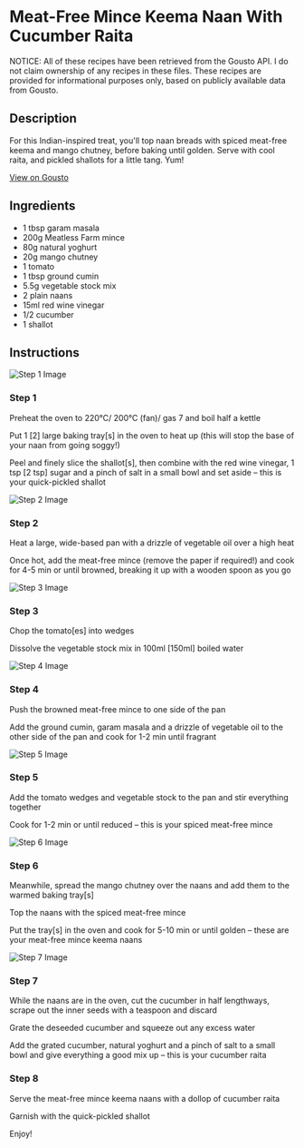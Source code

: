 # Meat-Free Mince Keema Naan With Cucumber Raita

NOTICE: All of these recipes have been retrieved from the Gousto API. I do not claim ownership of any recipes in these files. These recipes are provided for informational purposes only, based on publicly available data from Gousto.

## Description

For this Indian-inspired treat, you'll top naan breads with spiced meat-free keema and mango chutney, before baking until golden. Serve with cool raita, and pickled shallots for a little tang. Yum! 

[View on Gousto](https://www.gousto.co.uk/recipes/cookbook/meat-free-mince-keema-naan-with-cucumber-raita)

## Ingredients

- 1 tbsp garam masala
- 200g Meatless Farm mince
- 80g natural yoghurt
- 20g mango chutney
- 1 tomato
- 1 tbsp ground cumin
- 5.5g vegetable stock mix
- 2 plain naans
- 15ml red wine vinegar
- 1/2 cucumber
- 1 shallot

## Instructions

![Step 1 Image](https://production-media.gousto.co.uk/cms/recipe-step-image/step-1-copy-1629808304224-x200.jpg)

### Step 1

Preheat the oven to 220°C/ 200°C (fan)/ gas 7 and boil half a kettle

Put 1 <span class="text-danger">[2]</span> large baking tray<span class="text-danger">[s]</span> in the oven to heat up (this will stop the base of your naan from going soggy!)

Peel and finely slice the shallot<span class="text-danger">[s]</span>, then combine with the red wine vinegar, 1 tsp <span class="text-danger">[2 tsp]</span> sugar and a pinch of salt in a small bowl and set aside – this is your quick-pickled shallot

![Step 2 Image](https://production-media.gousto.co.uk/cms/recipe-step-image/step-2-copy-1629808402161-x200.jpg)

### Step 2

Heat a large, wide-based pan with a drizzle of vegetable oil over a high heat

Once hot, add the meat-free mince (remove the paper if required!) and cook for 4-5 min or until browned, breaking it up with a wooden spoon as you go

![Step 3 Image](https://production-media.gousto.co.uk/cms/recipe-step-image/step-3-copy-1629808414053-x200.jpg)

### Step 3

Chop the tomato<span class="text-danger">[es]</span> into wedges

Dissolve the vegetable stock mix in 100ml <span class="text-danger">[150ml] </span>boiled water

![Step 4 Image](https://production-media.gousto.co.uk/cms/recipe-step-image/step-4-copy-1629808427768-x200.jpg)

### Step 4

Push the browned meat-free mince to one side of the pan

Add the ground cumin, garam masala and a drizzle of vegetable oil to the other side of the pan and cook for 1-2 min until fragrant

![Step 5 Image](https://production-media.gousto.co.uk/cms/recipe-step-image/step-5-copy-1629808441925-x200.jpg)

### Step 5

Add the tomato wedges and vegetable stock to the pan and stir everything together

Cook for 1-2 min or until reduced – this is your spiced meat-free mince

![Step 6 Image](https://production-media.gousto.co.uk/cms/recipe-step-image/step-6-copy-1629808451251-x200.jpg)

### Step 6

Meanwhile, spread the mango chutney over the naans and add them to the warmed baking tray<span class="text-danger">[s]</span>

Top the naans with the spiced meat-free mince

Put the tray<span class="text-danger">[s]</span> in the oven and cook for 5-10 min or until golden – these are your meat-free mince keema naans

![Step 7 Image](https://production-media.gousto.co.uk/cms/recipe-step-image/step-7-copy-1629808464282-x200.jpg)

### Step 7

While the naans are in the oven, cut the cucumber in half lengthways, scrape out the inner seeds with a teaspoon and discard

Grate the deseeded cucumber and squeeze out any excess water

Add the grated cucumber, natural yoghurt and a pinch of salt to a small bowl and give everything a good mix up – this is your cucumber raita

### Step 8

Serve the meat-free mince keema naans with a dollop of cucumber raita

Garnish with the quick-pickled shallot

Enjoy!

